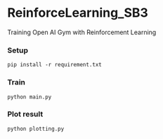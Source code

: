 # ReinforceLearning_SB3
Training Open AI Gym with Reinforcement Learning

### Setup
```
pip install -r requirement.txt
```
### Train
```
python main.py
```
### Plot result
```
python plotting.py
```
